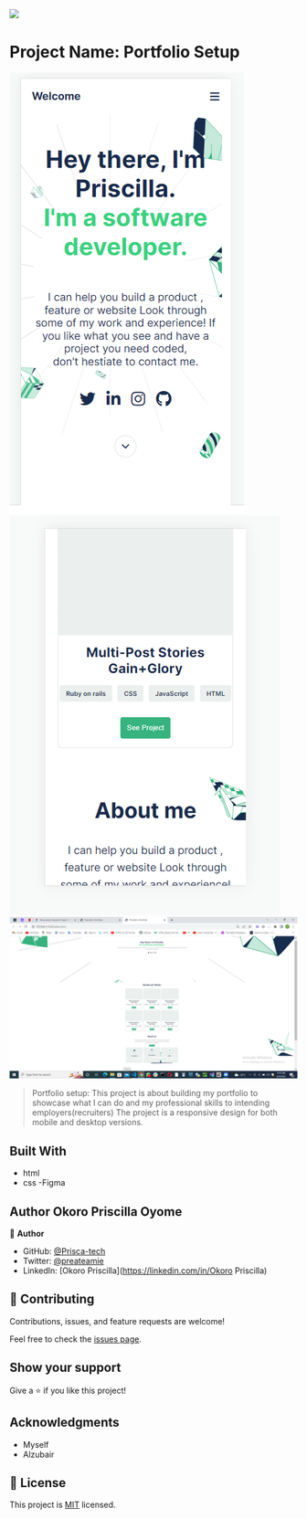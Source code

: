 ![](https://img.shields.io/badge/Microverse-blueviolet)

# Project Name: Portfolio Setup

![Screenshot](mobile-headline.png)
![Screenshot](works-section.png)
![Screenshot](desktop-version.png)

> Portfolio setup:
> This project is about building my portfolio to showcase what I can do and my professional skills to intending employers(recruiters)
> The project is a responsive design for both mobile and desktop versions.

## Built With

- html
- css
  -Figma

## Author Okoro Priscilla Oyome

👤 **Author**

- GitHub: [@Prisca-tech](https://github.com/Prisca-tech)
- Twitter: [@preateamie](https://twitter.com/preateamie)
- LinkedIn: [Okoro Priscilla](https://linkedin.com/in/Okoro Priscilla)

## 🤝 Contributing

Contributions, issues, and feature requests are welcome!

Feel free to check the [issues page](../../issues/).

## Show your support

Give a ⭐️ if you like this project!

## Acknowledgments

- Myself
- Alzubair

## 📝 License

This project is [MIT](./MIT.md) licensed.
